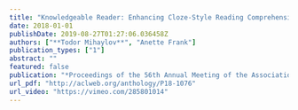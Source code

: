 ```yaml
---
title: "Knowledgeable Reader: Enhancing Cloze-Style Reading Comprehension with External Commonsense Knowledge"
date: 2018-01-01
publishDate: 2019-08-27T01:27:06.036458Z
authors: ["**Todor Mihaylov**", "Anette Frank"]
publication_types: ["1"]
abstract: ""
featured: false
publication: "*Proceedings of the 56th Annual Meeting of the Association for Computational Linguistics (Volume 1: Long Papers)*"
url_pdf: "http://aclweb.org/anthology/P18-1076"
url_video: "https://vimeo.com/285801014"
---
```


